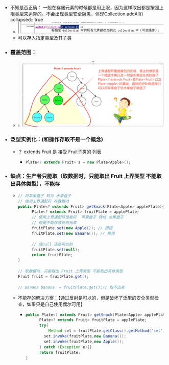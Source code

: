 - 不知是否正确： 一般在存储元素的时候都是用上限，因为这样取出都是按照上限类型来运算的。不会出现类型安全隐患，体现Collection.addAll()
  collapsed:: true
	- ![image.png](../assets/image_1688035180763_0.png)
	- 可以存入指定类型及其子类
- ### 覆盖范围：
	- ![上界通配符.png](../assets/上界通配符_1644484964095_0.png)
- ### 泛型实例化：(和操作存取不是一个概念)
	- ？ extends Fruit 是 接受 Fruit子类的 列表
		- ```java
		  Plate<? extends Fruit> s = new Plate<Apple>();
		  ```
- ### 缺点：生产者只能取（取数据时，只能取出 Fruit 上界类型 不能取出具体类型），不能存
	- ```java
	  // 将苹果盘子 转为 水果盘子  
	  // 使用上界通配符 存数据时
	  public Plate<? extends Fruit> getSnack(Plate<Apple> applePlate){  
	        Plate<? extends Fruit> fruitPlate = applePlate;
	        // 使用上界通配符是能将  苹果盘子 转成 水果盘子
	        // 但是不能存放任何元素 
	        fruitPlate.set(new Apple()); // 报错
	        fruitPlate.set(new Banana()); // 报错
	        
	        // 放null 还是可以的
	        fruitPlate.set(null);
	        return fruitPlate;
	  }
	  
	  // 取数据时，只能取出 Fruit 上界类型 不能取出具体类型
	  Fruit fruit = fruitPlate.get();
	  
	  // Banana banana  = fruitPlate.get();// 取不出来
	  
	  ```
	- 不能存的解决方案：【通过反射是可以的，但是破坏了泛型的安全类型检查，如果只是自己使用偶尔可用】
		- ```java
		  public Plate<? extends Fruit> getSnack(Plate<Apple> applePlate){  
		        Plate<? extends Fruit> fruitPlate = applePlate;
		        try{
		        	Method set = fruitPlate.getClass().getMethod("set",Object.class);
		          set.invoke(fruitPlate,new Banana());
		          set.invoke(fruitPlate,new Apple());
		        } catch (Exception e){}
		        return fruitPlate;
		  }
		  
		  ```